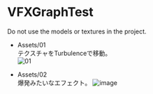 # VFXGraphTest

Do not use the models or textures in the project.

- Assets/01<br>
テクスチャをTurbulenceで移動。<br>
![01](https://user-images.githubusercontent.com/10098082/127701757-35709958-8306-44bb-aa6e-27737ff77f69.png)<br>

- Assets/02<br>
爆発みたいなエフェクト。
![image](https://user-images.githubusercontent.com/10098082/128212844-aeedffcb-9b72-4747-83b9-a98b60f55279.png)
